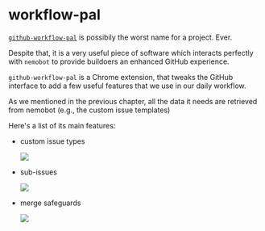 # workflow-pal

[`github-workflow-pal`](https://github.com/buildo/github-workflow-pal) is possibily the worst name for a project. Ever.

Despite that, it is a very useful piece of software which interacts perfectly with `nemobot` to provide buildoers an enhanced GitHub experience.

`github-workflow-pal` is a Chrome extension, that tweaks the GitHub interface to add a few useful features that we use in our daily workflow.

As we mentioned in the previous chapter, all the data it needs are retrieved from nemobot (e.g., the custom issue templates)

Here's a list of its main features:

- custom issue types

  ![](http://recordit.co/IRJR4E2jx5.gif)
   
- sub-issues

  ![](http://recordit.co/iOY9QF9wBD.gif)
  
- merge safeguards

  ![](http://recordit.co/KY0MMEJZjt.gif)
